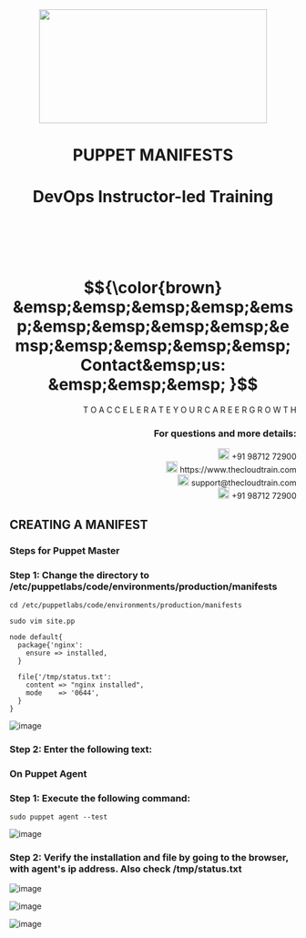 <div align="center">
<img src=https://static.wixstatic.com/media/1c706c_a5df0ad56f894928bf858a74ba744b32~mv2.png/v1/fit/w_2500,h_1330,al_c/1c706c_a5df0ad56f894928bf858a74ba744b32~mv2.png width="400" height="200">
 </div>

# <div align="center"> PUPPET MANIFESTS </p>

# <div align="center"> DevOps Instructor-led Training </div>

<br />

<br />

<br />

<br />

# $${\color{brown} &emsp;&emsp;&emsp;&emsp;&emsp;&emsp;&emsp;&emsp;&emsp;&emsp;&emsp;&emsp;&emsp;&emsp; Contact&emsp;us: &emsp;&emsp;&emsp; }$$

<div align="right"> T O A C C E L E R A T E Y O U R C A R E E R G R O W T H </div>

### <div align="right"> For questions and more details: </div>

<div align="right"> <img src=https://w7.pngwing.com/pngs/759/922/png-transparent-telephone-logo-iphone-telephone-call-smartphone-phone-electronics-text-trademark-thumbnail.png width="20" height="20"> +91 98712 72900 </div>

<div align="right"> <img src=https://pbs.twimg.com/profile_images/1450734615946219520/jmBHQRRa_400x400.jpg width="20" height="20"> https://www.thecloudtrain.com </div>

<div align="right"> <img src=https://icons.iconarchive.com/icons/martz90/circle/512/email-icon.png width="20" height="20"> support@thecloudtrain.com </div>

<div align="right"> <img src=https://png.pngtree.com/png-vector/20221018/ourmid/pngtree-whatsapp-icon-png-image_6315990.png width="20" height="20"> +91 98712 72900 </div>

## CREATING A MANIFEST

### Steps for Puppet Master

### Step 1: Change the directory to **/etc/puppetlabs/code/environments/production/manifests**

`cd /etc/puppetlabs/code/environments/production/manifests`

`sudo vim site.pp`

```
node default{
  package{'nginx':
    ensure => installed,
  }

  file{'/tmp/status.txt':
    content => "nginx installed",
    mode    => '0644',
  }
}
```

![image](https://user-images.githubusercontent.com/37858762/235777662-746d7bd3-b69b-4f39-8293-3db7a431f5cf.png)

### Step 2: Enter the following text:

### On Puppet Agent

### Step 1: Execute the following command:

`sudo puppet agent --test`

![image](https://user-images.githubusercontent.com/37858762/235777718-a814051d-5280-4711-86b8-9f59fad6c57b.png)

### Step 2: Verify the installation and file by going to the browser, with agent's ip address. Also check **/tmp/status.txt**

![image](https://user-images.githubusercontent.com/37858762/235777796-9741b8c0-3e9a-43c1-a1fa-eed0967cc9c7.png)

![image](https://user-images.githubusercontent.com/37858762/235777820-b0345acd-9aba-4d39-ad3a-f7be459e4b08.png)

![image](https://user-images.githubusercontent.com/37858762/235777856-a8618a6c-4ff7-4f32-bcd0-7a276582f7a7.png)

